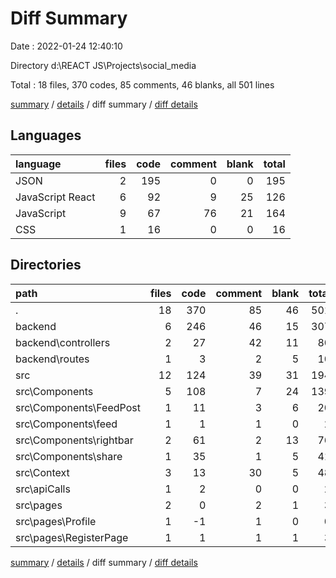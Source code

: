 # Diff Summary

Date : 2022-01-24 12:40:10

Directory d:\REACT JS\Projects\social_media

Total : 18 files,  370 codes, 85 comments, 46 blanks, all 501 lines

[summary](results.md) / [details](details.md) / diff summary / [diff details](diff-details.md)

## Languages
| language | files | code | comment | blank | total |
| :--- | ---: | ---: | ---: | ---: | ---: |
| JSON | 2 | 195 | 0 | 0 | 195 |
| JavaScript React | 6 | 92 | 9 | 25 | 126 |
| JavaScript | 9 | 67 | 76 | 21 | 164 |
| CSS | 1 | 16 | 0 | 0 | 16 |

## Directories
| path | files | code | comment | blank | total |
| :--- | ---: | ---: | ---: | ---: | ---: |
| . | 18 | 370 | 85 | 46 | 501 |
| backend | 6 | 246 | 46 | 15 | 307 |
| backend\controllers | 2 | 27 | 42 | 11 | 80 |
| backend\routes | 1 | 3 | 2 | 5 | 10 |
| src | 12 | 124 | 39 | 31 | 194 |
| src\Components | 5 | 108 | 7 | 24 | 139 |
| src\Components\FeedPost | 1 | 11 | 3 | 6 | 20 |
| src\Components\feed | 1 | 1 | 1 | 0 | 2 |
| src\Components\rightbar | 2 | 61 | 2 | 13 | 76 |
| src\Components\share | 1 | 35 | 1 | 5 | 41 |
| src\Context | 3 | 13 | 30 | 5 | 48 |
| src\apiCalls | 1 | 2 | 0 | 0 | 2 |
| src\pages | 2 | 0 | 2 | 1 | 3 |
| src\pages\Profile | 1 | -1 | 1 | 0 | 0 |
| src\pages\RegisterPage | 1 | 1 | 1 | 1 | 3 |

[summary](results.md) / [details](details.md) / diff summary / [diff details](diff-details.md)
